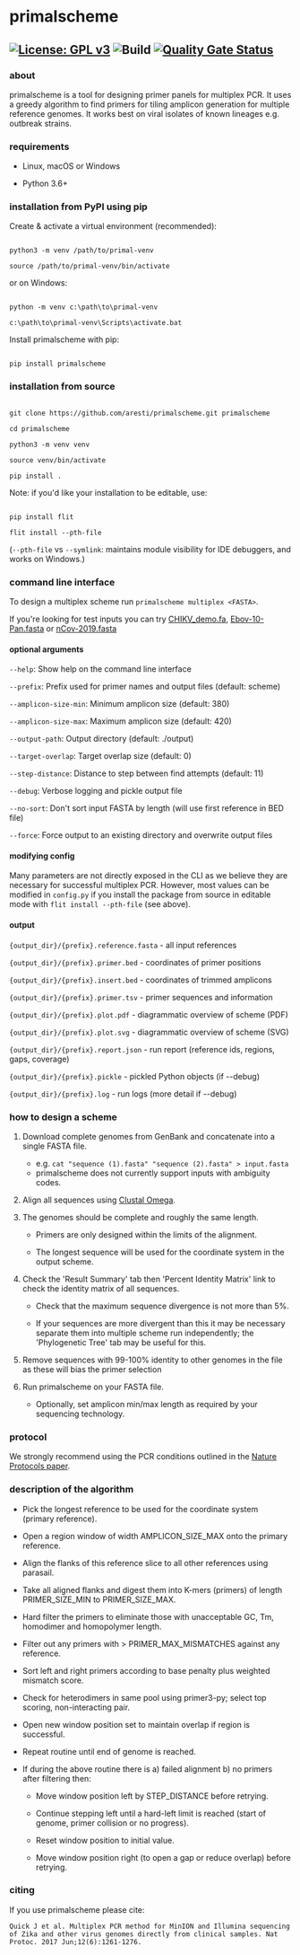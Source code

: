 # primalscheme

[![License: GPL v3](https://img.shields.io/badge/License-GPLv3-blue.svg)](https://www.gnu.org/licenses/gpl-3.0)
![Build](https://github.com/aresti/primalscheme/workflows/Build/badge.svg)
[![Quality Gate Status](https://sonarcloud.io/api/project_badges/measure?project=aresti_primalscheme&metric=alert_status)](https://sonarcloud.io/dashboard?id=aresti_primalscheme)
---

### about

primalscheme is a tool for designing primer panels for multiplex PCR. It uses a greedy algorithm to find primers for tiling amplicon generation for multiple reference genomes. It works best on viral isolates of known lineages e.g. outbreak strains.

### requirements

* Linux, macOS or Windows

* Python 3.6+

### installation from PyPI using pip

Create & activate a virtual environment (recommended):

```

python3 -m venv /path/to/primal-venv

source /path/to/primal-venv/bin/activate

```

or on Windows:

```

python -m venv c:\path\to\primal-venv

c:\path\to\primal-venv\Scripts\activate.bat

```

Install primalscheme with pip:

```

pip install primalscheme

```

### installation from source

```

git clone https://github.com/aresti/primalscheme.git primalscheme

cd primalscheme

python3 -m venv venv

source venv/bin/activate

pip install .

```

Note: if you'd like your installation to be editable, use:

```

pip install flit

flit install --pth-file

```

(`--pth-file` vs `--symlink`: maintains module visibility for IDE debuggers, and works on Windows.)

### command line interface

To design a multiplex scheme run `primalscheme multiplex <FASTA>`.

If you're looking for test inputs you can try [CHIKV_demo.fa](tests/inputs/CHIKV_demo.fa), [Ebov-10-Pan.fasta](tests/inputs/Ebov-10-Pan.fasta) or [nCov-2019.fasta](tests/inputs/nCov-2019.fasta)

#### optional arguments

`--help`: Show help on the command line interface

`--prefix`: Prefix used for primer names and output files (default: scheme)

`--amplicon-size-min`: Minimum amplicon size (default: 380)

`--amplicon-size-max`: Maximum amplicon size (default: 420)

`--output-path`: Output directory (default: ./output)

`--target-overlap`: Target overlap size (default: 0)

`--step-distance`: Distance to step between find attempts (default: 11)

`--debug`: Verbose logging and pickle output file

`--no-sort`: Don't sort input FASTA by length (will use first reference in BED file)

`--force`: Force output to an existing directory and overwrite output files

#### modifying config

Many parameters are not directly exposed in the CLI as we believe they are necessary for successful multiplex PCR. However, most values can be modified in `config.py` if you install the package from source in editable mode with `flit install --pth-file` (see above).

#### output

`{output_dir}/{prefix}.reference.fasta` - all input references

`{output_dir}/{prefix}.primer.bed` - coordinates of primer positions

`{output_dir}/{prefix}.insert.bed` - coordinates of trimmed amplicons

`{output_dir}/{prefix}.primer.tsv` - primer sequences and information

`{output_dir}/{prefix}.plot.pdf` - diagrammatic overview of scheme (PDF)

`{output_dir}/{prefix}.plot.svg` - diagrammatic overview of scheme (SVG)

`{output_dir}/{prefix}.report.json` - run report (reference ids, regions, gaps, coverage)

`{output_dir}/{prefix}.pickle` - pickled Python objects (if --debug)

`{output_dir}/{prefix}.log` - run logs (more detail if --debug)

### how to design a scheme

1. Download complete genomes from GenBank and concatenate into a single FASTA file.
	- e.g. `cat "sequence (1).fasta" "sequence (2).fasta" > input.fasta`
	- primalscheme does not currently support inputs with ambiguity codes.

3. Align all sequences using [Clustal Omega](https://www.ebi.ac.uk/Tools/msa/clustalo/).

4. The genomes should be complete and roughly the same length.

	- Primers are only designed within the limits of the alignment.

	- The longest sequence will be used for the coordinate system in the output scheme.

4. Check the 'Result Summary' tab then 'Percent Identity Matrix' link to check the identity matrix of all sequences.

	- Check that the maximum sequence divergence is not more than 5%.

	- If your sequences are more divergent than this it may be necessary separate them into multiple scheme run independently; the 'Phylogenetic Tree' tab may be useful for this.

5. Remove sequences with 99-100% identity to other genomes in the file as these will bias the primer selection

6. Run primalscheme on your FASTA file.

	- Optionally, set amplicon min/max length as required by your sequencing technology.

### protocol

We strongly recommend using the PCR conditions outlined in the [Nature Protocols paper](http://www.nature.com/nprot/journal/v12/n6/full/nprot.2017.066.html).

### description of the algorithm

- Pick the longest reference to be used for the coordinate system (primary reference).

- Open a region window of width AMPLICON_SIZE_MAX onto the primary reference.

- Align the flanks of this reference slice to all other references using parasail.

- Take all aligned flanks and digest them into K-mers (primers) of length PRIMER_SIZE_MIN to PRIMER_SIZE_MAX.

- Hard filter the primers to eliminate those with unacceptable GC, Tm, homodimer and homopolymer length.

- Filter out any primers with > PRIMER_MAX_MISMATCHES against any reference.

- Sort left and right primers according to base penalty plus weighted mismatch score.

- Check for heterodimers in same pool using primer3-py; select top scoring, non-interacting pair.

- Open new window position set to maintain overlap if region is successful.

- Repeat routine until end of genome is reached.

- If during the above routine there is a) failed alignment b) no primers after filtering then:

	- Move window position left by STEP_DISTANCE before retrying.
	
	- Continue stepping left until a hard-left limit is reached (start of genome, primer collision or no progress).
	
	- Reset window position to initial value.
	
	- Move window position right (to open a gap or reduce overlap) before retrying.

### citing

If you use primalscheme please cite:

```Quick J et al. Multiplex PCR method for MinION and Illumina sequencing of Zika and other virus genomes directly from clinical samples. Nat Protoc. 2017 Jun;12(6):1261-1276.```